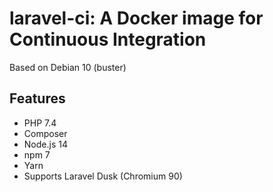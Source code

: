 # laravel-ci: A Docker image for Continuous Integration

Based on Debian 10 (buster)

## Features
+ PHP 7.4
+ Composer
+ Node.js 14
+ npm 7
+ Yarn
+ Supports Laravel Dusk (Chromium 90)
